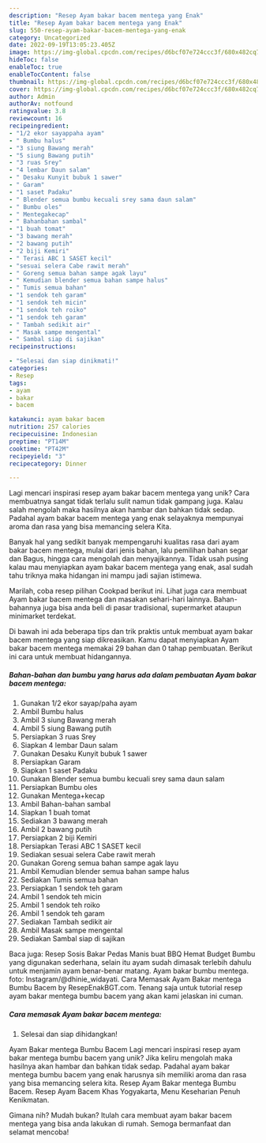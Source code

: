 ```yaml
---
description: "Resep Ayam bakar bacem mentega yang Enak"
title: "Resep Ayam bakar bacem mentega yang Enak"
slug: 550-resep-ayam-bakar-bacem-mentega-yang-enak
category: Uncategorized
date: 2022-09-19T13:05:23.405Z
image: https://img-global.cpcdn.com/recipes/d6bcf07e724ccc3f/680x482cq70/ayam-bakar-bacem-mentega-foto-resep-utama.jpg
hideToc: false
enableToc: true
enableTocContent: false
thumbnail: https://img-global.cpcdn.com/recipes/d6bcf07e724ccc3f/680x482cq70/ayam-bakar-bacem-mentega-foto-resep-utama.jpg
cover: https://img-global.cpcdn.com/recipes/d6bcf07e724ccc3f/680x482cq70/ayam-bakar-bacem-mentega-foto-resep-utama.jpg
author: Admin
authorAv: notfound
ratingvalue: 3.8
reviewcount: 16
recipeingredient:
- "1/2 ekor sayappaha ayam"
- " Bumbu halus"
- "3 siung Bawang merah"
- "5 siung Bawang putih"
- "3 ruas Srey"
- "4 lembar Daun salam"
- " Desaku Kunyit bubuk 1 sawer"
- " Garam"
- "1 saset Padaku"
- " Blender semua bumbu kecuali srey sama daun salam"
- " Bumbu oles"
- " Mentegakecap"
- " Bahanbahan sambal"
- "1 buah tomat"
- "3 bawang merah"
- "2 bawang putih"
- "2 biji Kemiri"
- " Terasi ABC 1 SASET kecil"
- "sesuai selera Cabe rawit merah"
- " Goreng semua bahan sampe agak layu"
- " Kemudian blender semua bahan sampe halus"
- " Tumis semua bahan"
- "1 sendok teh garam"
- "1 sendok teh micin"
- "1 sendok teh roiko"
- "1 sendok teh garam"
- " Tambah sedikit air"
- " Masak sampe mengental"
- " Sambal siap di sajikan"
recipeinstructions:

- "Selesai dan siap dinikmati!"
categories:
- Resep
tags:
- ayam
- bakar
- bacem

katakunci: ayam bakar bacem 
nutrition: 257 calories
recipecuisine: Indonesian
preptime: "PT14M"
cooktime: "PT42M"
recipeyield: "3"
recipecategory: Dinner

---
```





Lagi mencari inspirasi resep ayam bakar bacem mentega yang unik? Cara membuatnya sangat tidak terlalu sulit namun tidak gampang juga. Kalau salah mengolah maka hasilnya akan hambar dan bahkan tidak sedap. Padahal ayam bakar bacem mentega yang enak selayaknya mempunyai aroma dan rasa yang bisa memancing selera Kita.





Banyak hal yang sedikit banyak mempengaruhi kualitas rasa dari ayam bakar bacem mentega, mulai dari jenis bahan, lalu pemilihan bahan segar dan Bagus, hingga cara mengolah dan menyajikannya. Tidak usah pusing kalau mau menyiapkan ayam bakar bacem mentega yang enak,      asal sudah tahu triknya maka hidangan ini mampu jadi sajian istimewa.














Marilah, coba resep pilihan Cookpad berikut ini. Lihat juga cara membuat Ayam bakar bacem mentega dan masakan sehari-hari lainnya. Bahan-bahannya juga bisa anda beli di pasar tradisional, supermarket ataupun minimarket terdekat.






Di bawah ini ada beberapa tips dan trik praktis untuk membuat ayam bakar bacem mentega yang siap dikreasikan. Kamu dapat menyiapkan Ayam bakar bacem mentega memakai 29 bahan dan 0 tahap pembuatan. Berikut ini cara untuk membuat hidangannya.

<!--inarticleads1-->

##### Bahan-bahan dan bumbu yang harus ada dalam pembuatan Ayam bakar bacem mentega:

1. Gunakan 1/2 ekor sayap/paha ayam
1. Ambil  Bumbu halus
1. Ambil 3 siung Bawang merah
1. Ambil 5 siung Bawang putih
1. Persiapkan 3 ruas Srey
1. Siapkan 4 lembar Daun salam
1. Gunakan  Desaku Kunyit bubuk 1 sawer
1. Persiapkan  Garam
1. Siapkan 1 saset Padaku
1. Gunakan  Blender semua bumbu kecuali srey sama daun salam
1. Persiapkan  Bumbu oles
1. Gunakan  Mentega+kecap
1. Ambil  Bahan-bahan sambal
1. Siapkan 1 buah tomat
1. Sediakan 3 bawang merah
1. Ambil 2 bawang putih
1. Persiapkan 2 biji Kemiri
1. Persiapkan  Terasi ABC 1 SASET kecil
1. Sediakan sesuai selera Cabe rawit merah
1. Gunakan  Goreng semua bahan sampe agak layu
1. Ambil  Kemudian blender semua bahan sampe halus
1. Sediakan  Tumis semua bahan
1. Persiapkan 1 sendok teh garam
1. Ambil 1 sendok teh micin
1. Ambil 1 sendok teh roiko
1. Ambil 1 sendok teh garam
1. Sediakan  Tambah sedikit air
1. Ambil  Masak sampe mengental
1. Sediakan  Sambal siap di sajikan


Baca juga: Resep Sosis Bakar Pedas Manis buat BBQ Hemat Budget Bumbu yang digunakan sederhana, selain itu ayam sudah dimasak terlebih dahulu untuk menjamin ayam benar-benar matang. Ayam bakar bumbu mentega. foto: Instagram/@dhinie_widayati. Cara Memasak Ayam Bakar mentega Bumbu Bacem by ResepEnakBGT.com. Tenang saja untuk tutorial resep ayam bakar mentega bumbu bacem yang akan kami jelaskan ini cuman. 

<!--inarticleads2-->

##### Cara memasak Ayam bakar bacem mentega:


1. Selesai dan siap dihidangkan!

Ayam Bakar mentega Bumbu Bacem Lagi mencari inspirasi resep ayam bakar mentega bumbu bacem yang unik? Jika keliru mengolah maka hasilnya akan hambar dan bahkan tidak sedap. Padahal ayam bakar mentega bumbu bacem yang enak harusnya sih memiliki aroma dan rasa yang bisa memancing selera kita. Resep Ayam Bakar mentega Bumbu Bacem. Resep Ayam Bacem Khas Yogyakarta, Menu Keseharian Penuh Kenikmatan. 

Gimana nih? Mudah bukan? Itulah cara membuat ayam bakar bacem mentega yang bisa anda lakukan di rumah. Semoga bermanfaat dan selamat mencoba!
